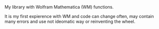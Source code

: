 My library with Wolfram Mathematica (WM) functions.

It is my first expierence with WM and code can change often, may contain many errors and use not ideomatic way or reinventing the wheel.
